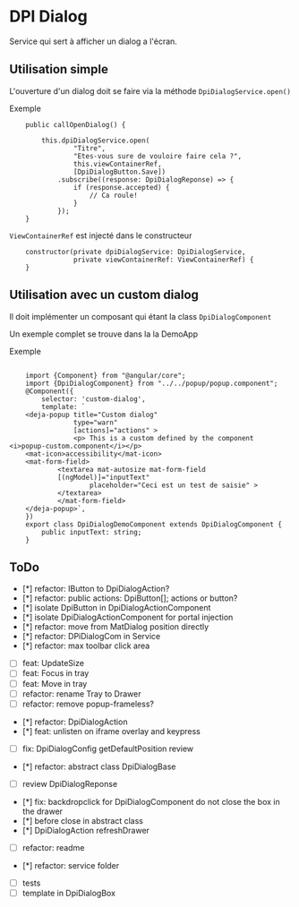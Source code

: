 # DPI Dialog

Service qui sert à afficher un dialog a l'écran.

## Utilisation simple

L'ouverture d'un dialog doit se faire via la méthode `DpiDialogService.open()`

Exemple
```
    public callOpenDialog() {
    
        this.dpiDialogService.open(
                "Titre",
                "Etes-vous sure de vouloire faire cela ?",
                this.viewContainerRef,
                [DpiDialogButton.Save])
            .subscribe((response: DpiDialogReponse) => {
                if (response.accepted) {
                    // Ca roule!
                }
            });
    }
```

`ViewContainerRef` est injecté dans le constructeur
```
    constructor(private dpiDialogService: DpiDialogService,
                private viewContainerRef: ViewContainerRef) {
    }
```

## Utilisation avec un custom dialog
Il doit implémenter un composant qui étant la class `DpiDialogComponent`

Un exemple complet se trouve dans la la DemoApp

Exemple

```

    import {Component} from "@angular/core";
    import {DpiDialogComponent} from "../../popup/popup.component";
    @Component({
        selector: 'custom-dialog',
        template: `
    <deja-popup title="Custom dialog"
                type="warn"
                [actions]="actions" >
                <p> This is a custom defined by the component <i>popup-custom.component</i></p>
    <mat-icon>accessibility</mat-icon>
    <mat-form-field>
            <textarea mat-autosize mat-form-field 
            [(ngModel)]="inputText" 
                    placeholder="Ceci est un test de saisie" >
            </textarea>
            </mat-form-field>
    </deja-popup>`,
    })
    export class DpiDialogDemoComponent extends DpiDialogComponent {
        public inputText: string;
    }

```

## ToDo
- [*] refactor: IButton to DpiDialogAction?
- [*] refactor: public actions: DpiButton[]; actions or button?
- [*] isolate DpiButton in DpiDialogActionComponent
- [*] isolate DpiDialogActionComponent for portal injection
- [*] refactor: move from MatDialog position directly
- [*] refactor: DPiDialogCom in Service
- [*] refactor: max toolbar click area
- [ ] feat: UpdateSize
- [ ] feat: Focus in tray
- [ ] feat: Move in tray
- [ ] refactor: rename Tray to Drawer
- [ ] refactor: remove popup-frameless?
- [*] refactor: DpiDialogAction
- [*] feat: unlisten on iframe overlay and keypress
- [ ] fix: DpiDialogConfig getDefaultPosition review 
- [*] refactor: abstract class DpiDialogBase 
- [ ] review DpiDialogReponse
- [*] fix: backdropclick for DpiDialogComponent do not close the box in the drawer
- [*] before close in abstract class
- [*] DpiDialogAction refreshDrawer
- [ ] refactor: readme 
- [*] refactor: service folder 
- [ ] tests
- [ ] template in DpiDialogBox